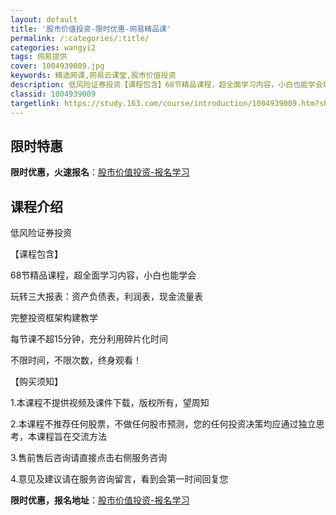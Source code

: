 ```yaml
---
layout: default
title: '股市价值投资-限时优惠-网易精品课'
permalink: /:categories/:title/
categories: wangyi2
tags: 网易提供
cover: 1004939009.jpg
keywords: 精选网课,网易云课堂,股市价值投资
description: 低风险证券投资【课程包含】68节精品课程，超全面学习内容，小白也能学会玩转三大报表：资产负债表，利润表，现金流量表完整投
classid: 1004939009
targetlink: https://study.163.com/course/introduction/1004939009.htm?share=1&shareId=1025206652&utm_campaign=share&utm_medium=iphoneShare&utm_source=&utm_u=1025206652
---
```


## 限时特惠

**限时优惠，火速报名**：[股市价值投资-报名学习](https://study.163.com/course/introduction/1004939009.htm?share=1&shareId=1025206652&utm_campaign=share&utm_medium=iphoneShare&utm_source=&utm_u=1025206652)

## 课程介绍

低风险证券投资

【课程包含】

68节精品课程，超全面学习内容，小白也能学会

玩转三大报表：资产负债表，利润表，现金流量表

完整投资框架构建教学

每节课不超15分钟，充分利用碎片化时间

不限时间，不限次数，终身观看！



【购买须知】

1.本课程不提供视频及课件下载，版权所有，望周知

2.本课程不推荐任何股票，不做任何股市预测，您的任何投资决策均应通过独立思考，本课程旨在交流方法

3.售前售后咨询请直接点击右侧服务咨询

4.意见及建议请在服务咨询留言，看到会第一时间回复您

**限时优惠，报名地址**：[股市价值投资-报名学习](https://study.163.com/course/introduction/1004939009.htm?share=1&shareId=1025206652&utm_campaign=share&utm_medium=iphoneShare&utm_source=&utm_u=1025206652)

